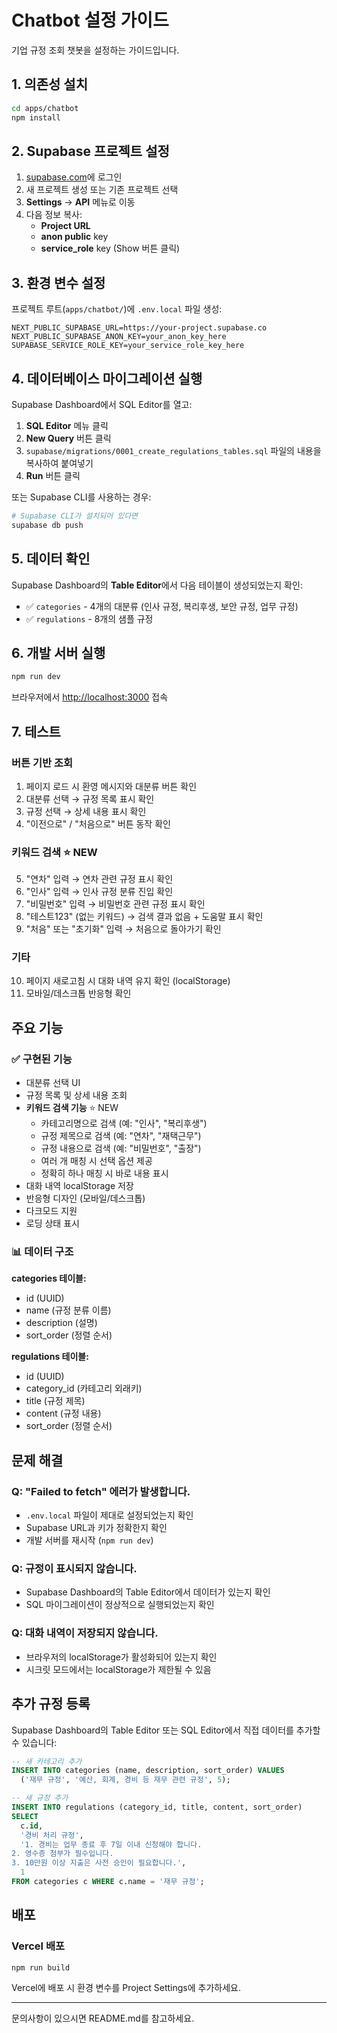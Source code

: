 # Chatbot 설정 가이드

기업 규정 조회 챗봇을 설정하는 가이드입니다.

## 1. 의존성 설치

```bash
cd apps/chatbot
npm install
```

## 2. Supabase 프로젝트 설정

1. [supabase.com](https://supabase.com)에 로그인
2. 새 프로젝트 생성 또는 기존 프로젝트 선택
3. **Settings** → **API** 메뉴로 이동
4. 다음 정보 복사:
   - **Project URL** 
   - **anon public** key
   - **service_role** key (Show 버튼 클릭)

## 3. 환경 변수 설정

프로젝트 루트(`apps/chatbot/`)에 `.env.local` 파일 생성:

```env
NEXT_PUBLIC_SUPABASE_URL=https://your-project.supabase.co
NEXT_PUBLIC_SUPABASE_ANON_KEY=your_anon_key_here
SUPABASE_SERVICE_ROLE_KEY=your_service_role_key_here
```

## 4. 데이터베이스 마이그레이션 실행

Supabase Dashboard에서 SQL Editor를 열고:

1. **SQL Editor** 메뉴 클릭
2. **New Query** 버튼 클릭
3. `supabase/migrations/0001_create_regulations_tables.sql` 파일의 내용을 복사하여 붙여넣기
4. **Run** 버튼 클릭

또는 Supabase CLI를 사용하는 경우:

```bash
# Supabase CLI가 설치되어 있다면
supabase db push
```

## 5. 데이터 확인

Supabase Dashboard의 **Table Editor**에서 다음 테이블이 생성되었는지 확인:

- ✅ `categories` - 4개의 대분류 (인사 규정, 복리후생, 보안 규정, 업무 규정)
- ✅ `regulations` - 8개의 샘플 규정

## 6. 개발 서버 실행

```bash
npm run dev
```

브라우저에서 [http://localhost:3000](http://localhost:3000) 접속

## 7. 테스트

### 버튼 기반 조회
1. 페이지 로드 시 환영 메시지와 대분류 버튼 확인
2. 대분류 선택 → 규정 목록 표시 확인
3. 규정 선택 → 상세 내용 표시 확인
4. "이전으로" / "처음으로" 버튼 동작 확인

### 키워드 검색 ⭐ NEW
5. "연차" 입력 → 연차 관련 규정 표시 확인
6. "인사" 입력 → 인사 규정 분류 진입 확인
7. "비밀번호" 입력 → 비밀번호 관련 규정 표시 확인
8. "테스트123" (없는 키워드) → 검색 결과 없음 + 도움말 표시 확인
9. "처음" 또는 "초기화" 입력 → 처음으로 돌아가기 확인

### 기타
10. 페이지 새로고침 시 대화 내역 유지 확인 (localStorage)
11. 모바일/데스크톱 반응형 확인

## 주요 기능

### ✅ 구현된 기능

- 대분류 선택 UI
- 규정 목록 및 상세 내용 조회
- **키워드 검색 기능** ⭐ NEW
  - 카테고리명으로 검색 (예: "인사", "복리후생")
  - 규정 제목으로 검색 (예: "연차", "재택근무")
  - 규정 내용으로 검색 (예: "비밀번호", "출장")
  - 여러 개 매칭 시 선택 옵션 제공
  - 정확히 하나 매칭 시 바로 내용 표시
- 대화 내역 localStorage 저장
- 반응형 디자인 (모바일/데스크톱)
- 다크모드 지원
- 로딩 상태 표시

### 📊 데이터 구조

**categories 테이블:**
- id (UUID)
- name (규정 분류 이름)
- description (설명)
- sort_order (정렬 순서)

**regulations 테이블:**
- id (UUID)
- category_id (카테고리 외래키)
- title (규정 제목)
- content (규정 내용)
- sort_order (정렬 순서)

## 문제 해결

### Q: "Failed to fetch" 에러가 발생합니다.

- `.env.local` 파일이 제대로 설정되었는지 확인
- Supabase URL과 키가 정확한지 확인
- 개발 서버를 재시작 (`npm run dev`)

### Q: 규정이 표시되지 않습니다.

- Supabase Dashboard의 Table Editor에서 데이터가 있는지 확인
- SQL 마이그레이션이 정상적으로 실행되었는지 확인

### Q: 대화 내역이 저장되지 않습니다.

- 브라우저의 localStorage가 활성화되어 있는지 확인
- 시크릿 모드에서는 localStorage가 제한될 수 있음

## 추가 규정 등록

Supabase Dashboard의 Table Editor 또는 SQL Editor에서 직접 데이터를 추가할 수 있습니다:

```sql
-- 새 카테고리 추가
INSERT INTO categories (name, description, sort_order) VALUES
  ('재무 규정', '예산, 회계, 경비 등 재무 관련 규정', 5);

-- 새 규정 추가
INSERT INTO regulations (category_id, title, content, sort_order)
SELECT 
  c.id,
  '경비 처리 규정',
  '1. 경비는 업무 종료 후 7일 이내 신청해야 합니다.
2. 영수증 첨부가 필수입니다.
3. 10만원 이상 지출은 사전 승인이 필요합니다.',
  1
FROM categories c WHERE c.name = '재무 규정';
```

## 배포

### Vercel 배포

```bash
npm run build
```

Vercel에 배포 시 환경 변수를 Project Settings에 추가하세요.

---

문의사항이 있으시면 README.md를 참고하세요.

